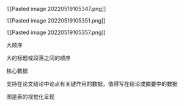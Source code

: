 ![[Pasted image 20220519105347.png]]

![[Pasted image 20220519105351.png]]

![[Pasted image 20220519105357.png]]


大顺序

大的标题或段落之间的顺序

核心数据

支持在论文结论中论点有关键作用的数据，值得写在结论或摘要中的数据

图是表的视觉化呈现